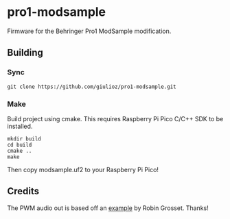# pro1-modsample

Firmware for the Behringer Pro1 ModSample modification.

## Building

### Sync 
```
git clone https://github.com/giulioz/pro1-modsample.git
```

### Make 
Build project using cmake. This requires Raspberry Pi Pico C/C++ SDK to be installed. 
```
mkdir build
cd build
cmake ..
make
```

Then copy modsample.uf2 to your Raspberry Pi Pico!

## Credits

The PWM audio out is based off an [example](https://github.com/rgrosset/pico-pwm-audio.git) by Robin Grosset. Thanks!
